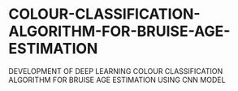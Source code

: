 # COLOUR-CLASSIFICATION-ALGORITHM-FOR-BRUISE-AGE-ESTIMATION
DEVELOPMENT OF DEEP LEARNING COLOUR CLASSIFICATION ALGORITHM FOR BRUISE AGE ESTIMATION USING CNN MODEL
